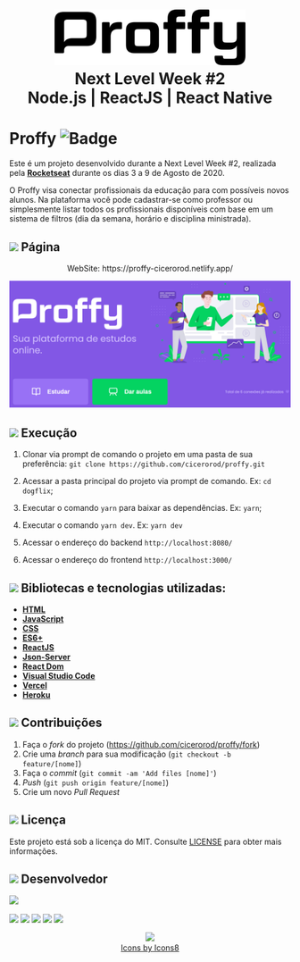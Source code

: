 <h1 align="center">
    <img alt="Proffy" src=".github/logo.svg" height="100px" />
    <br>Next Level Week #2<br/>
    Node.js | ReactJS | React Native
</h1>

# Proffy ![Badge](https://img.shields.io/badge/Status-Conclu%C3%ADdo-green)

Este é um projeto desenvolvido durante a Next Level Week #2, realizada pela
**[Rocketseat](https://rocketseat.com.br/)** durante os dias 3 a 9 de Agosto de 2020.

O Proffy visa conectar profissionais da educação para com possíveis novos alunos. Na plataforma você pode cadastrar-se como professor ou simplesmente listar todos os profissionais disponíveis com base em um sistema de filtros (dia da semana, horário e disciplina ministrada).

## <img src="https://img.icons8.com/ios-filled/20/000000/browser-window.png"/> Página

<p align="center">
 WebSite: https://proffy-cicerorod.netlify.app/
 </p>

<p align="center">
 <img src="https://github.com/cicerorod/proffy/blob/master/img/Tela.png" alt="animated" />
</p>


## ![](https://img.icons8.com/metro/20/000000/run-command.png) Execução

1. Clonar via prompt de comando o projeto em uma pasta de sua preferência: `git clone https://github.com/cicerorod/proffy.git`

2. Acessar a pasta principal do projeto via prompt de comando. Ex: `cd dogflix`;
3. Executar o comando `yarn` para baixar as dependências. Ex: `yarn`;
4. Executar o comando `yarn dev`. Ex: `yarn dev`
5. Acessar o endereço do backend `http://localhost:8080/`
6. Acessar o endereço do frontend `http://localhost:3000/`

<!-- :hammer:-->

## ![](https://img.icons8.com/ios-filled/20/000000/hammer.png) Bibliotecas e tecnologias utilizadas:

- **[HTML](https://www.w3schools.com/html/)**
- **[JavaScript](https://www.w3schools.com/js/)**
- **[CSS](https://www.w3schools.com/Css/)**
- **[ES6+](https://www.w3schools.com/Js/js_es6.asp)**
- **[ReactJS](https://reactjs.org/)**
- **[Json-Server](https://reactjs.org/)**
- **[React Dom](https://www.npmjs.com/package/react-dom)**
- **[Visual Studio Code](https://code.visualstudio.com/?WT.mc_id=hackingcarreira_wmc-github-gllemos)**
- **[Vercel](https://vercel.com/)**
- **[Heroku](https://heroku.com/)**

## ![](https://img.icons8.com/ios-glyphs/20/000000/pull-request.png) Contribuições

1. Faça o _fork_ do projeto (<https://github.com/cicerorod/proffy/fork>)
2. Crie uma _branch_ para sua modificação (`git checkout -b feature/[nome]`)
3. Faça o _commit_ (`git commit -am 'Add files [nome]'`)
4. _Push_ (`git push origin feature/[nome]`)
5. Crie um novo _Pull Request_

## ![](https://img.icons8.com/windows/20/000000/regular-document.png) Licença

Este projeto está sob a licença do MIT. Consulte [LICENSE](https://github.com/cicerorod/proffy/blob/master/LICENSE) para obter mais informações.

## ![](https://img.icons8.com/ios-glyphs/22/000000/code-file.png) Desenvolvedor

<img src="https://avatars.githubusercontent.com/cicerorod" width=115>

[![](https://img.icons8.com/fluent/30/000000/github.png)](https://github.com/cicerorod)
[![](https://img.icons8.com/metro/25/000000/linkedin.png)](https://www.linkedin.com/in/c%C3%ADcero-rodrigues-89623784/)
[![](https://img.icons8.com/metro/25/000000/facebook.png)](https://www.facebook.com/cicero.rodrigues.90834)
[![](https://img.icons8.com/material-rounded/29/000000/instagram-new.png)](https://www.instagram.com/cicero_rod/)
[![](https://img.icons8.com/metro/26/000000/email.png)](mailto:cicerorod@gmail.com)

<p align="center">
  <img src="https://img.icons8.com/wired/32/000000/icons8-new-logo.png" >
  </br>
  <a href="https://icons8.com/icon/">Icons by Icons8</a>
</p>

